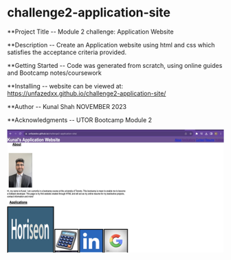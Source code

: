 # challenge2-application-site

**Project Title --
Module 2 challenge: Application Website

**Description --
Create an Application website using html and css which satisfies the acceptance criteria provided. 

**Getting Started --
Code was generated from scratch, using online guides and Bootcamp notes/coursework

**Installing --
website can be viewed at: https://unfazedxx.github.io/challenge2-application-site/

**Author --
Kunal Shah NOVEMBER 2023

**Acknowledgments --
UTOR Bootcamp Module 2


![Screenshot of deployed webpage](image.png)